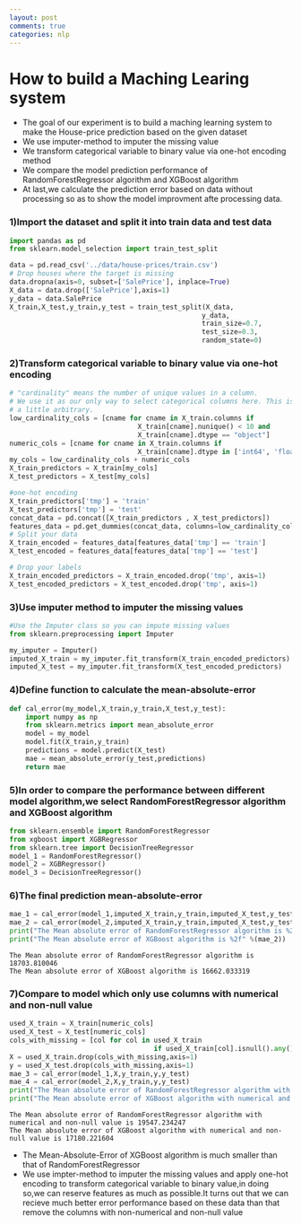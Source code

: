 ```yaml
---
layout: post
comments: true
categories: nlp
---
```


# How to build a Maching Learing system

* The goal of our experiment is to build a maching learning system to make the House-price prediction based on the given dataset
* We use imputer-method to imputer the missing value
* We transform categorical variable to binary value via one-hot encoding method
* We compare the model prediction performance of RandomForestRegressor algorithm and XGBoost algorithm
* At last,we calculate the prediction error based on data without processing so as to show the model improvment afte processing data.



###  1)Import the dataset and split it into train data and test data


```python
import pandas as pd
from sklearn.model_selection import train_test_split

data = pd.read_csv('../data/house-prices/train.csv')
# Drop houses where the target is missing
data.dropna(axis=0, subset=['SalePrice'], inplace=True)
X_data = data.drop(['SalePrice'],axis=1)
y_data = data.SalePrice
X_train,X_test,y_train,y_test = train_test_split(X_data,
                                                y_data,
                                                train_size=0.7,
                                                test_size=0.3,
                                                random_state=0)
```



### 2)Transform categorical variable to binary value via one-hot encoding


```python
# "cardinality" means the number of unique values in a column.
# We use it as our only way to select categorical columns here. This is convenient, though
# a little arbitrary.
low_cardinality_cols = [cname for cname in X_train.columns if 
                                X_train[cname].nunique() < 10 and
                                X_train[cname].dtype == "object"]
numeric_cols = [cname for cname in X_train.columns if 
                                X_train[cname].dtype in ['int64', 'float64']]
my_cols = low_cardinality_cols + numeric_cols
X_train_predictors = X_train[my_cols]
X_test_predictors = X_test[my_cols]

#one-hot encoding
X_train_predictors['tmp'] = 'train'
X_test_predictors['tmp'] = 'test'
concat_data = pd.concat([X_train_predictors , X_test_predictors])
features_data = pd.get_dummies(concat_data, columns=low_cardinality_cols, dummy_na=True)
# Split your data
X_train_encoded = features_data[features_data['tmp'] == 'train']
X_test_encoded = features_data[features_data['tmp'] == 'test']

# Drop your labels
X_train_encoded_predictors = X_train_encoded.drop('tmp', axis=1)
X_test_encoded_predictors = X_test_encoded.drop('tmp', axis=1)
```



### 3)Use imputer method to imputer the missing values


```python
#Use the Imputer class so you can impute missing values
from sklearn.preprocessing import Imputer

my_imputer = Imputer()
imputed_X_train = my_imputer.fit_transform(X_train_encoded_predictors)
imputed_X_test = my_imputer.fit_transform(X_test_encoded_predictors)
```



### 4)Define function to calculate the mean-absolute-error


```python
def cal_error(my_model,X_train,y_train,X_test,y_test):
    import numpy as np
    from sklearn.metrics import mean_absolute_error
    model = my_model
    model.fit(X_train,y_train)
    predictions = model.predict(X_test)
    mae = mean_absolute_error(y_test,predictions)
    return mae
```



### 5)In order to compare the performance between different model algorithm,we select RandomForestRegressor algorithm and XGBoost algorithm


```python
from sklearn.ensemble import RandomForestRegressor
from xgboost import XGBRegressor
from sklearn.tree import DecisionTreeRegressor
model_1 = RandomForestRegressor()
model_2 = XGBRegressor()
model_3 = DecisionTreeRegressor()
```



### 6)The final prediction mean-absolute-error


```python
mae_1 = cal_error(model_1,imputed_X_train,y_train,imputed_X_test,y_test)
mae_2 = cal_error(model_2,imputed_X_train,y_train,imputed_X_test,y_test)
print("The Mean absolute error of RandomForestRegressor algorithm is %2f" %(mae_1))
print("The Mean absolute error of XGBoost algorithm is %2f" %(mae_2))
```

    The Mean absolute error of RandomForestRegressor algorithm is 18703.810046
    The Mean absolute error of XGBoost algorithm is 16662.033319

### 7)Compare to model which only use columns with numerical and non-null value


```python
used_X_train = X_train[numeric_cols]
used_X_test = X_test[numeric_cols]
cols_with_missing = [col for col in used_X_train
                                    if used_X_train[col].isnull().any()]
X = used_X_train.drop(cols_with_missing,axis=1)
y = used_X_test.drop(cols_with_missing,axis=1)
mae_3 = cal_error(model_1,X,y_train,y,y_test)
mae_4 = cal_error(model_2,X,y_train,y,y_test) 
print("The Mean absolute error of RandomForestRegressor algorithm with numerical and non-null value is %2f" %(mae_3))
print("The Mean absolute error of XGBoost algorithm with numerical and non-null value is %2f" %(mae_4))
```

    The Mean absolute error of RandomForestRegressor algorithm with numerical and non-null value is 19547.234247
    The Mean absolute error of XGBoost algorithm with numerical and non-null value is 17180.221604


* The Mean-Absolute-Error of XGBoost algorithm is much smaller than that of RandomForestRegressor
* We use impter-method to imputer the missing values and apply one-hot encoding to transform categorical variable to binary value,in doing so,we can reserve features as much as possible.It turns out that we can recieve much better error performance based on these data than that remove the columns with non-numerical and non-null value

